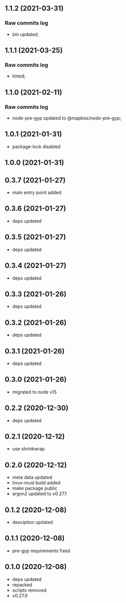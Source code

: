 ## 1.1.2 (2021-03-31)

### Raw commits log

-   bin updated;

## 1.1.1 (2021-03-25)

### Raw commits log

-   linted;

## 1.1.0 (2021-02-11)

### Raw commits log

-   node-pre-gyp updated to @mapbox/node-pre-gyp;

## 1.0.1 (2021-01-31)

-   package-lock disabled

## 1.0.0 (2021-01-31)

## 0.3.7 (2021-01-27)

-   main entry point added

## 0.3.6 (2021-01-27)

-   deps updated

## 0.3.5 (2021-01-27)

-   deps updated

## 0.3.4 (2021-01-27)

-   deps updated

## 0.3.3 (2021-01-26)

-   deps updated

## 0.3.2 (2021-01-26)

-   deps updated

## 0.3.1 (2021-01-26)

-   deps updated

## 0.3.0 (2021-01-26)

-   migrated to node v15

## 0.2.2 (2020-12-30)

-   deps updated

## 0.2.1 (2020-12-12)

-   use shrinkwrap

## 0.2.0 (2020-12-12)

-   meta data updated
-   linux-musl build added
-   make package public
-   argon2 updated to v0.27.1

## 0.1.2 (2020-12-08)

-   desciption updated

## 0.1.1 (2020-12-08)

-   pre-gyp requirements fixed

## 0.1.0 (2020-12-08)

-   deps updated
-   repacked
-   scripts removed
-   v0.27.0
